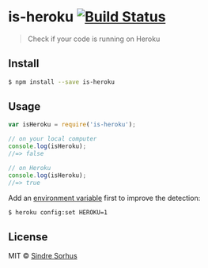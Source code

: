 # is-heroku [![Build Status](https://travis-ci.org/sindresorhus/is-heroku.svg?branch=master)](https://travis-ci.org/sindresorhus/is-heroku)

> Check if your code is running on Heroku


## Install

```sh
$ npm install --save is-heroku
```


## Usage

```js
var isHeroku = require('is-heroku');

// on your local computer
console.log(isHeroku);
//=> false

// on Heroku
console.log(isHeroku);
//=> true
```

Add an [environment variable](https://devcenter.heroku.com/articles/config-vars) first to improve the detection:

```sh
$ heroku config:set HEROKU=1
```


## License

MIT © [Sindre Sorhus](http://sindresorhus.com)
